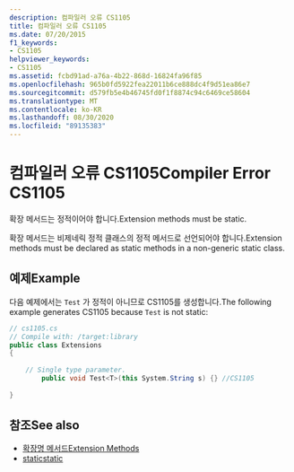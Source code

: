 ```yaml
---
description: 컴파일러 오류 CS1105
title: 컴파일러 오류 CS1105
ms.date: 07/20/2015
f1_keywords:
- CS1105
helpviewer_keywords:
- CS1105
ms.assetid: fcbd91ad-a76a-4b22-868d-16824fa96f85
ms.openlocfilehash: 965b0fd5922fea22011b6ce888dc4f9d51ea86e7
ms.sourcegitcommit: d579fb5e4b46745fd0f1f8874c94c6469ce58604
ms.translationtype: MT
ms.contentlocale: ko-KR
ms.lasthandoff: 08/30/2020
ms.locfileid: "89135383"
---
```

# <a name="compiler-error-cs1105"></a><span data-ttu-id="f490a-103">컴파일러 오류 CS1105</span><span class="sxs-lookup"><span data-stu-id="f490a-103">Compiler Error CS1105</span></span>
<span data-ttu-id="f490a-104">확장 메서드는 정적이어야 합니다.</span><span class="sxs-lookup"><span data-stu-id="f490a-104">Extension methods must be static.</span></span>  
  
 <span data-ttu-id="f490a-105">확장 메서드는 비제네릭 정적 클래스의 정적 메서드로 선언되어야 합니다.</span><span class="sxs-lookup"><span data-stu-id="f490a-105">Extension methods must be declared as static methods in a non-generic static class.</span></span>  
  
## <a name="example"></a><span data-ttu-id="f490a-106">예제</span><span class="sxs-lookup"><span data-stu-id="f490a-106">Example</span></span>  
 <span data-ttu-id="f490a-107">다음 예제에서는 `Test` 가 정적이 아니므로 CS1105를 생성합니다.</span><span class="sxs-lookup"><span data-stu-id="f490a-107">The following example generates CS1105 because `Test` is not static:</span></span>  
  
```csharp  
// cs1105.cs  
// Compile with: /target:library  
public class Extensions  
{  
  
    // Single type parameter.  
        public void Test<T>(this System.String s) {} //CS1105  
  
}  
```  
  
## <a name="see-also"></a><span data-ttu-id="f490a-108">참조</span><span class="sxs-lookup"><span data-stu-id="f490a-108">See also</span></span>

- [<span data-ttu-id="f490a-109">확장명 메서드</span><span class="sxs-lookup"><span data-stu-id="f490a-109">Extension Methods</span></span>](../programming-guide/classes-and-structs/extension-methods.md)
- [<span data-ttu-id="f490a-110">static</span><span class="sxs-lookup"><span data-stu-id="f490a-110">static</span></span>](../language-reference/keywords/static.md)
